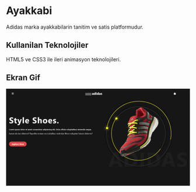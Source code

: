 <h1> Ayakkabi </h1>

Adidas marka ayakkabilarin tanitim ve satis platformudur.

<h2> Kullanilan Teknolojiler </h2>

HTML5 ve CSS3 ile ileri animasyon teknolojileri.

<h2> Ekran Gif </h2>

![](ayakkabi.gif)